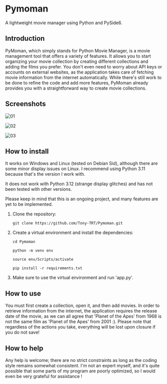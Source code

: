 # Pymoman
A lightweight movie manager using Python and PySide6.

## Introduction
PyMoman, which simply stands for Python Movie Manager, is a movie management tool that offers a variety of features.
It allows you to start organizing your movie collection by creating different collections and adding the films you prefer.
You don't even need to worry about API keys or accounts on external websites, as the application takes care of fetching movie information from the internet automatically.
While there's still work to be done to refine the code and add more features, PyMoman already provides you with a straightforward way to create movie collections.

## Screenshots

![01](https://github.com/Tony-TRT/Pymoman/assets/146631446/aa1df8dd-2994-4577-8674-dcdc159dcad9)


![02](https://github.com/Tony-TRT/Pymoman/assets/146631446/da2de7f1-8abb-43e9-b72d-c6cfb4a6500b)


![03](https://github.com/Tony-TRT/Pymoman/assets/146631446/9c445c3b-6dd1-4ae8-b430-17cad91f60fe)

## How to install
It works on Windows and Linux (tested on Debian Sid), although there are some minor display issues on Linux.
I recommend using Python 3.11 because that's the version I work with.

It does not work with Python 3.12 (strange display glitches) and has not been tested with other versions.

Please keep in mind that this is an ongoing project, and many features are yet to be implemented.

1) Clone the repository:
   
   `git clone https://github.com/Tony-TRT/Pymoman.git`

2) Create a virtual environment and install the dependencies:
   
   `cd Pymoman`
   
   `python -m venv env`

   `source env/Scripts/activate`

   `pip install -r requirements.txt`

3) Make sure to use the virtual environment and run 'app.py'.

## How to use
You must first create a collection, open it, and then add movies.
In order to retrieve information from the internet, the application requires the release date of the movie, as we can all agree that 'Planet of the Apes' from 1968 is not the same film as 'Planet of the Apes' from 2001 :).
Please note that regardless of the actions you take, everything will be lost upon closure if you do not save!


## How to help
Any help is welcome; there are no strict constraints as long as the coding style remains somewhat consistent.
I'm not an expert myself, and it's quite possible that some parts of my program are poorly optimized, so I would even be very grateful for assistance !
